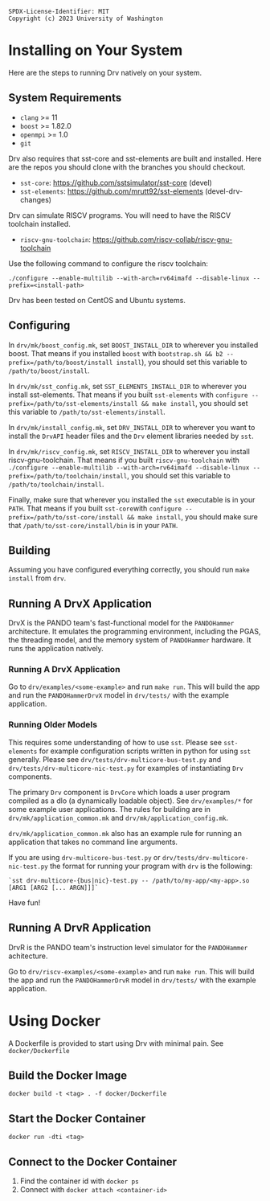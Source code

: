 ```
SPDX-License-Identifier: MIT
Copyright (c) 2023 University of Washington
```

# Installing on Your System

Here are the steps to running Drv natively on your system.

## System Requirements

- `clang` >= 11
- `boost` >= 1.82.0
- `openmpi` >= 1.0
- `git`

Drv also requires that sst-core and sst-elements are built and installed.
Here are the repos you should clone with the branches you should checkout.

- `sst-core`: https://github.com/sstsimulator/sst-core (devel)
- `sst-elements`: https://github.com/mrutt92/sst-elements (devel-drv-changes)

Drv can simulate RISCV programs. You will need to have the RISCV toolchain installed.

- `riscv-gnu-toolchain`: https://github.com/riscv-collab/riscv-gnu-toolchain

Use the following command to configure the riscv toolchain:

`./configure --enable-multilib --with-arch=rv64imafd --disable-linux --prefix=<install-path>`

Drv has been tested on CentOS and Ubuntu systems.

## Configuring

In `drv/mk/boost_config.mk`, set `BOOST_INSTALL_DIR` to wherever you installed boost.
That means if you installed `boost` with `bootstrap.sh && b2 --prefix=/path/to/boost/install install`), you should set this
variable to `/path/to/boost/install`.

In `drv/mk/sst_config.mk`, set `SST_ELEMENTS_INSTALL_DIR` to wherever you install sst-elements.
That means if you built `sst-elements` with `configure --prefix=/path/to/sst-elements/install && make install`, you should
set this variable to `/path/to/sst-elements/install`.

In `drv/mk/install_config.mk`, set `DRV_INSTALL_DIR` to wherever you want to install the `DrvAPI` header files and the `Drv` element
libraries needed by `sst`.

In `drv/mk/riscv_config.mk`, set `RISCV_INSTALL_DIR` to wherever you install riscv-gnu-toolchain.
That means if you built `riscv-gnu-toolchain` with `./configure --enable-multilib --with-arch=rv64imafd --disable-linux --prefix=/path/to/toolchain/install`,
you should set this variable to `/path/to/toolchain/install`.


Finally, make sure that wherever you installed the `sst` executable is in your `PATH`.
That means if you built `sst-core`with `configure --prefix=/path/to/sst-core/install && make install`, you should
make sure that `/path/to/sst-core/install/bin` is in your `PATH`.

## Building

Assuming you have configured everything correctly, you should run `make install` from `drv`.

## Running A DrvX Application

DrvX is the PANDO team's fast-functional model for the `PANDOHammer` architecture.
It emulates the programming environment, including the PGAS, the threading model, and the memory system  of `PANDOHammer` hardware.
It runs the application natively.


### Running A DrvX Application
Go to `drv/examples/<some-example>` and run `make run`. This will build the app and run the `PANDOHammerDrvX` model
in `drv/tests/` with the example application.

### Running Older Models
This requires some understanding of how to use `sst`. 
Please see `sst-elements` for example configuration scripts written in python for using `sst` generally.
Please see `drv/tests/drv-multicore-bus-test.py` and `drv/tests/drv-multicore-nic-test.py` 
for examples of instantiating `Drv` components. 

The primary `Drv` component is `DrvCore` which loads a user program compiled as a dlo (a dynamically loadable object).
See `drv/examples/*` for some example user applications. The rules for building are in `drv/mk/application_common.mk` and 
`drv/mk/application_config.mk`.

`drv/mk/application_common.mk` also has an example rule for running an application that takes no command line arguments.

If you are using `drv-multicore-bus-test.py` or `drv/tests/drv-multicore-nic-test.py` the format for running your 
program with `drv` is the following:

    `sst drv-multicore-{bus|nic}-test.py -- /path/to/my-app/<my-app>.so [ARG1 [ARG2 [... ARGN]]]`

Have fun!

## Running A DrvR Application

DrvR is the PANDO team's instruction level simulator for the `PANDOHammer` achitecture.

Go to `drv/riscv-examples/<some-example>` and run `make run`. This will build the app and run the `PANDOHammerDrvR` model
in `drv/tests/` with the example application.

# Using Docker

A Dockerfile is provided to start using Drv with minimal pain.
See `docker/Dockerfile`

## Build the Docker Image

`docker build -t <tag> . -f docker/Dockerfile`

## Start the Docker Container
`docker run -dti <tag>`

## Connect to the Docker Container
1. Find the container id with `docker ps`
2. Connect with `docker attach <container-id>`

